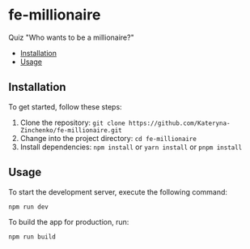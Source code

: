 # fe-millionaire

Quiz "Who wants to be a millionaire?"


- [Installation](#installation)
- [Usage](#usage)

## Installation

To get started, follow these steps:

1. Clone the repository: `git clone https://github.com/Kateryna-Zinchenko/fe-millionaire.git`
2. Change into the project directory: `cd fe-millionaire`
3. Install dependencies: `npm install` or `yarn install` or `pnpm install`

## Usage

To start the development server, execute the following command:

```
npm run dev
```

To build the app for production, run:

```
npm run build
```
